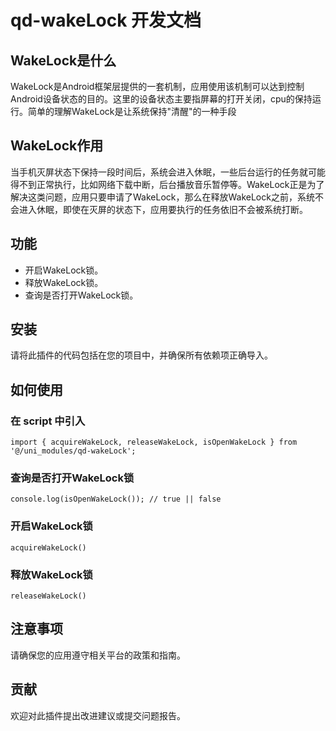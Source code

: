 # qd-wakeLock 开发文档

## WakeLock是什么
WakeLock是Android框架层提供的一套机制，应用使用该机制可以达到控制Android设备状态的目的。这里的设备状态主要指屏幕的打开关闭，cpu的保持运行。简单的理解WakeLock是让系统保持"清醒"的一种手段

## WakeLock作用
当手机灭屏状态下保持一段时间后，系统会进入休眠，一些后台运行的任务就可能得不到正常执行，比如网络下载中断，后台播放音乐暂停等。WakeLock正是为了解决这类问题，应用只要申请了WakeLock，那么在释放WakeLock之前，系统不会进入休眠，即使在灭屏的状态下，应用要执行的任务依旧不会被系统打断。

## 功能

- 开启WakeLock锁。
- 释放WakeLock锁。
- 查询是否打开WakeLock锁。

## 安装

请将此插件的代码包括在您的项目中，并确保所有依赖项正确导入。

## 如何使用

### 在 script 中引入

```
import { acquireWakeLock, releaseWakeLock, isOpenWakeLock } from '@/uni_modules/qd-wakeLock';
```


### 查询是否打开WakeLock锁

```
console.log(isOpenWakeLock()); // true || false

```

### 开启WakeLock锁

```
acquireWakeLock()
```

### 释放WakeLock锁

```
releaseWakeLock()
```

## 注意事项

请确保您的应用遵守相关平台的政策和指南。

## 贡献

欢迎对此插件提出改进建议或提交问题报告。



